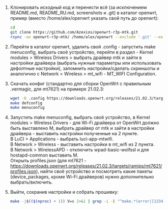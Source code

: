 1. Клонировать исходный код и перенести всё (за исключением README.md, README_RU.md, screenshots и .git) в каталог openwrt, пример (вместо /home/alex/openwrt указать свой путь до openwrt):

    ```bash
    cd
    git clone https://github.com/Azexios/openwrt-r3p-mtk.git
    rsync -av openwrt-r3p-mtk/ /home/alex/openwrt --exclude '.git' --exclude 'README.md' --exclude 'README_RU.md' --exclude 'screenshots'
    ```

2. Перейти в каталог openwrt, удалить свой .config - запустить make menuconfig, выбрать своё устройство, перейти в раздел - Kernel modules > Wireless Drivers > выбрать драйвер mtk и зайти в настройки драйвера (выбрать нужные параметры или использовать дефолтные настройки), запомнить настройки/сделать скриншоты и аналогично с Network > Wireless > mt_wifi - MT_WIFI Configuration.

3. Скачать конфиг (стандартно для сборки OpenWrt с правильным .vermagiс, для mt7621) на примере 21.02.3:

    ```bash
    wget -O .config https://downloads.openwrt.org/releases/21.02.3/targets/ramips/mt7621/config.buildinfo
    make defconfig
    make menuconfig
    ```

4. Запустить make menuconfig, выбрать своё устройство, в Kernel modules > Wireless Drivers - для Wi-Fi драйвера от OpenWrt должно быть выставлено M, выбрать драйвер от mtk и зайти в настройки драйвера - выставить настройки полученные на 2 пункте.  
В LuCI > Applications - выбрать luci-app-mtwifi.  
В Network > Wireless - выставить настройки в mt_wifi из 2 пункта.  
В Network > WirelessAPD - отключить wpad-basic-wolfssl и для hostapd-common выставить M.  
Открыть profiles.json (для mt7621 - https://downloads.openwrt.org/releases/21.02.3/targets/ramips/mt7621/profiles.json), найти своё устройство и посмотреть какие пакеты (device_packages, кроме Wi-Fi драйверов) нужно дополнительно выбрать/включить.

5. Выйти, сохранив настройки и собрать прошивку:

    ```bash
    make -j$(($(nproc) + 1)) V=s 2>&1 | grep -i -E "^make.*(error|[12345]...Entering dir)"
    ```
